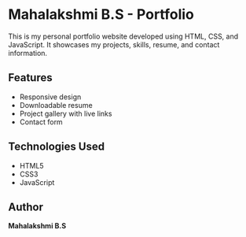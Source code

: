 # Mahalakshmi B.S - Portfolio

This is my personal portfolio website developed using HTML, CSS, and JavaScript. It showcases my projects, skills, resume, and contact information.

## Features
- Responsive design
- Downloadable resume
- Project gallery with live links
- Contact form

## Technologies Used
- HTML5
- CSS3
- JavaScript

## Author
**Mahalakshmi B.S**
